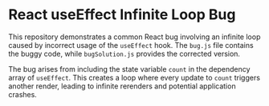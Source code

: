 # React useEffect Infinite Loop Bug

This repository demonstrates a common React bug involving an infinite loop caused by incorrect usage of the `useEffect` hook.  The `bug.js` file contains the buggy code, while `bugSolution.js` provides the corrected version.

The bug arises from including the state variable `count` in the dependency array of `useEffect`. This creates a loop where every update to `count` triggers another render, leading to infinite rerenders and potential application crashes.